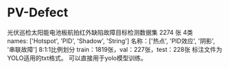 # PV-Defect
光伏巡检太阳能电池板航拍红外缺陷故障目标检测数据集
2274  张    4类   
names: ['Hotspot', 'PID', 'Shadow', 'String']
名称：['热点', 'PID效应', '阴影', '串联故障']
8:1:1比例划分
train：1819张，val：227张，test：228张
标注文件为YOLO适用的txt格式。
可以直接用于yolo模型训练。